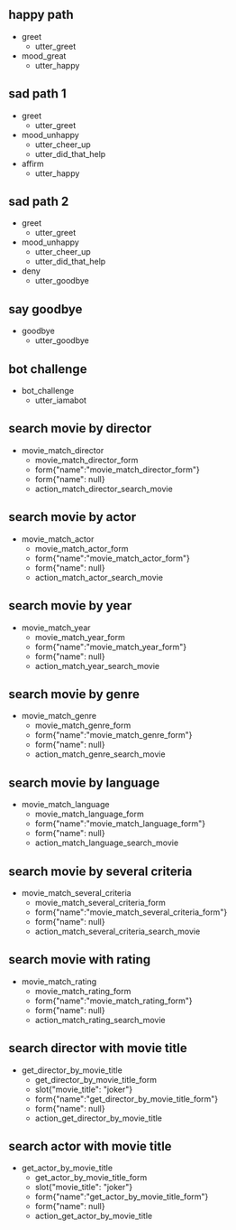 ## happy path
* greet
  - utter_greet
* mood_great
  - utter_happy

## sad path 1
* greet
  - utter_greet
* mood_unhappy
  - utter_cheer_up
  - utter_did_that_help
* affirm
  - utter_happy

## sad path 2
* greet
  - utter_greet
* mood_unhappy
  - utter_cheer_up
  - utter_did_that_help
* deny
  - utter_goodbye

## say goodbye
* goodbye
  - utter_goodbye

## bot challenge
* bot_challenge
  - utter_iamabot
    
## search movie by director
* movie_match_director
    - movie_match_director_form
    - form{"name":"movie_match_director_form"}
    - form{"name": null}
    - action_match_director_search_movie
    
## search movie by actor
* movie_match_actor
    - movie_match_actor_form
    - form{"name":"movie_match_actor_form"}
    - form{"name": null}
    - action_match_actor_search_movie
    
## search movie by year
* movie_match_year
    - movie_match_year_form
    - form{"name":"movie_match_year_form"}
    - form{"name": null}
    - action_match_year_search_movie
    
## search movie by genre
* movie_match_genre
    - movie_match_genre_form
    - form{"name":"movie_match_genre_form"}
    - form{"name": null}
    - action_match_genre_search_movie

## search movie by language  
* movie_match_language
   - movie_match_language_form
   - form{"name":"movie_match_language_form"}
   - form{"name": null}
   - action_match_language_search_movie
   
 ## search movie by several criteria  
* movie_match_several_criteria
   - movie_match_several_criteria_form
   - form{"name":"movie_match_several_criteria_form"}
   - form{"name": null}
   - action_match_several_criteria_search_movie

 ## search movie with rating
* movie_match_rating
   - movie_match_rating_form
   - form{"name":"movie_match_rating_form"}
   - form{"name": null}
   - action_match_rating_search_movie

 ## search director with movie title
* get_director_by_movie_title
   - get_director_by_movie_title_form
   - slot{"movie_title": "joker"}
   - form{"name":"get_director_by_movie_title_form"}
   - form{"name": null}
   - action_get_director_by_movie_title

 ## search actor with movie title
* get_actor_by_movie_title
   - get_actor_by_movie_title_form
   - slot{"movie_title": "joker"}
   - form{"name":"get_actor_by_movie_title_form"}
   - form{"name": null}
   - action_get_actor_by_movie_title
   